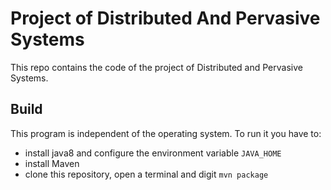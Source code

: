 # Project of Distributed And Pervasive Systems

This repo contains the code of the project of Distributed and Pervasive Systems.

## Build
This program is independent of the operating system. To run it you have to:
* install java8 and configure the environment variable `JAVA_HOME`
* install Maven
* clone this repository, open a terminal and digit `mvn package`
